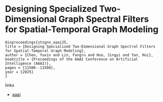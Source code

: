 # Designing Specialized Two-Dimensional Graph Spectral Filters for Spatial-Temporal Graph Modeling

```
@inproceedings{stsgnn_aaai25,
title = {Designing Specialized Two-Dimensional Graph Spectral Filters for Spatial-Temporal Graph Modeling},
author = {Chen, Yuxin and Lin, Fangru and Huo, Jingyi and Yan, Hui},
booktitle = {Proceedings of the AAAI Conference on Artificial Intelligence (AAAI)},
pages = {11500--11508},
year = {2025}
}
```

links
- [aaai](https://ojs.aaai.org/index.php/AAAI/article/view/33251)
